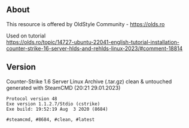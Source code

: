 ## About
This resource is offered by OldStyle Community - https://olds.ro  

Used on tutorial   
https://olds.ro/topic/14727-ubuntu-22041-english-tutorial-installation-counter-strike-16-server-hlds-and-rehlds-linux-2023/#comment-18814

## Version
Counter-Strike 1.6 Server Linux Archive (.tar.gz) clean &amp; untouched generated with SteamCMD (20:21 29.01.2023)

```
Protocol version 48
Exe version 1.1.2.7/Stdio (cstrike)
Exe build: 19:52:19 Aug  3 2020 (8684)
```

```#steamcmd, #8684, #clean, #latest``` 
